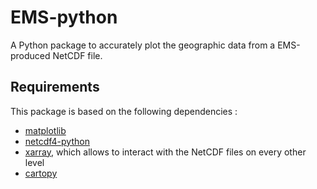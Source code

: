 # EMS-python

A Python package to accurately plot the geographic data from a EMS-produced NetCDF file.


## Requirements

This package is based on the following dependencies :
- [matplotlib](https://matplotlib.org/)
- [netcdf4-python](http://unidata.github.io/netcdf4-python/netCDF4/index.html)
- [xarray](http://xarray.pydata.org/en/stable/), which allows to interact with the NetCDF files on every other level
- [cartopy](https://scitools.org.uk/cartopy/docs/latest/index.html)

